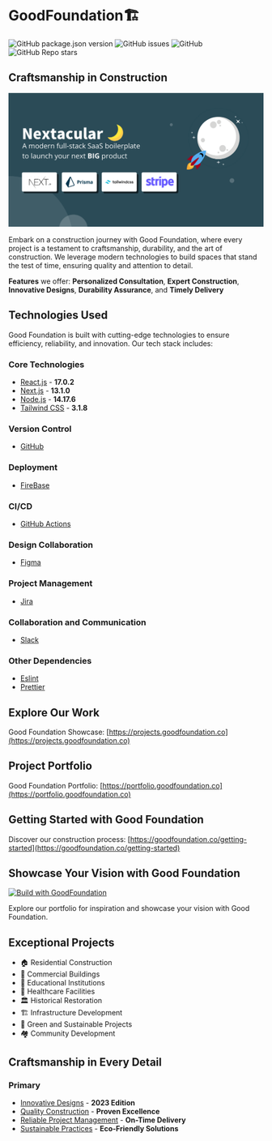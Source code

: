 GoodFoundation🏗️
=================

![GitHub package.json version](https://img.shields.io/github/package-json/v/goodfoundation/goodfoundation) ![GitHub issues](https://img.shields.io/github/issues/goodfoundation/goodfoundation) ![GitHub](https://img.shields.io/github/license/goodfoundation/goodfoundation) ![GitHub Repo stars](https://img.shields.io/github/stars/goodfoundation/goodfoundation?style=social)

Craftsmanship in Construction
-----------------------------

![GoodFoundation - Craftsmanship in Construction](./public/images/seo-cover.png)

Embark on a construction journey with Good Foundation, where every project is a testament to craftsmanship, durability, and the art of construction. We leverage modern technologies to build spaces that stand the test of time, ensuring quality and attention to detail.

**Features** we offer: **Personalized Consultation**, **Expert Construction**, **Innovative Designs**, **Durability Assurance**, and **Timely Delivery**

Technologies Used
-----------------

Good Foundation is built with cutting-edge technologies to ensure efficiency, reliability, and innovation. Our tech stack includes:

### Core Technologies

*   [React.js](https://reactjs.org) - **17.0.2**
*   [Next.js](https://nextjs.org) - **13.1.0**
*   [Node.js](https://nodejs.org) - **14.17.6**
*   [Tailwind CSS](https://tailwindcss.com) - **3.1.8**


### Version Control

*   [GitHub](https://github.com)

### Deployment

*   [FireBase](https:/firebase.google.com)

### CI/CD

*   [GitHub Actions](https://github.com/features/actions)

### Design Collaboration

*   [Figma](https://www.figma.com)

### Project Management

*   [Jira](https://www.atlassian.com/software/jira)

### Collaboration and Communication

*   [Slack](https://slack.com)


### Other Dependencies

*   [Eslint](https://eslint.org)
*   [Prettier](https://prettier.io)

Explore Our Work
----------------

Good Foundation Showcase: [https://projects.goodfoundation.co](https://projects.goodfoundation.co)

Project Portfolio
-----------------

Good Foundation Portfolio: [https://portfolio.goodfoundation.co](https://portfolio.goodfoundation.co)

Getting Started with Good Foundation
------------------------------------

Discover our construction process: [https://goodfoundation.co/getting-started](https://goodfoundation.co/getting-started)

Showcase Your Vision with Good Foundation
-----------------------------------------

[![Build with GoodFoundation](https://goodfoundation.co/button)](https://goodfoundation.co/new-project?repository-url=https%3A%2F%2Fgithub.com%2Fgoodfoundation%2Fgoodfoundation&env=PROJECT_TYPE,CONSTRUCTION_DETAILS,BUDGET_RANGE,CONTACT_EMAIL,CONTACT_PHONE&project-name=goodfoundation&repo-name=goodfoundation&demo-title=GoodFoundation%20-%20Crafting%20Your%20Vision&demo-description=GoodFoundation%20is%20dedicated%20to%20bringing%20your%20construction%20visions%20to%20life,%20combining%20craftsmanship,%20innovation,%20and%20reliability.&demo-url=https%3A%2F%2Fprojects.goodfoundation.co&demo-image=https%3A%2F%2Fgoodfoundation.co%2Fimages%2Fseo-cover.png)

Explore our portfolio for inspiration and showcase your vision with Good Foundation.

Exceptional Projects
--------------------

*   🏠 Residential Construction
*   🏢 Commercial Buildings
*   🏫 Educational Institutions
*   🏥 Healthcare Facilities
*   🏛 Historical Restoration
*   🏗️ Infrastructure Development
*   🌳 Green and Sustainable Projects
*   🏘️ Community Development

Craftsmanship in Every Detail
-----------------------------

### Primary

*   [Innovative Designs](https://goodfoundation.co/designs) - **2023 Edition**
*   [Quality Construction](https://goodfoundation.co/construction) - **Proven Excellence**
*   [Reliable Project Management](https://goodfoundation.co/project-management) - **On-Time Delivery**
*   [Sustainable Practices](https://goodfoundation.co/sustainability) - **Eco-Friendly Solutions**




